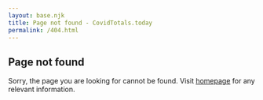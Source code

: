 ```yaml
---
layout: base.njk
title: Page not found - CovidTotals.today
permalink: /404.html
---
```


<section class="container">
  <h1>Page not found</h1>
  <p>Sorry, the page you are looking for cannot be found. Visit <a href="{{ '/' | url}}">homepage</a> for any relevant information.</p>
</section>
